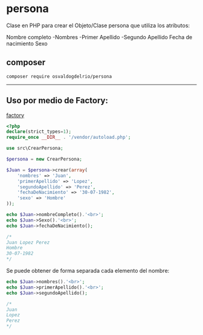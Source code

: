 # persona
Clase en PHP para crear el Objeto/Clase persona que utiliza los atributos:

Nombre completo
    -Nombres
    -Primer Apellido
    -Segundo Apellido
Fecha de nacimiento
Sexo

## composer

```shell
composer require osvaldogdelrio/persona
```


---------------------------------------------------------------------------
## Uso por medio de Factory:

[factory](https://github.com/OsvaldoGDelRio/factory)

```php
<?php
declare(strict_types=1);
require_once __DIR__ . '/vendor/autoload.php';

use src\CrearPersona;

$persona = new CrearPersona;

$Juan = $persona->crear(array(
    'nombres' => 'Juan',
    'primerApellido' => 'Lopez',
    'segundoApellido' => 'Perez',
    'fechaDeNacimiento' => '30-07-1982',
    'sexo' => 'Hombre'
));

echo $Juan->nombreCompleto().'<br>';
echo $Juan->Sexo().'<br>';
echo $Juan->fechaDeNacimiento();

/*
Juan Lopez Perez
Hombre
30-07-1982
*/
```

Se puede obtener de forma separada cada elemento del nombre:
```php
echo $Juan->nombres().'<br>';
echo $Juan->primerApellido().'<br>';
echo $Juan->segundoApellido();

/*
Juan
Lopez
Perez
*/
```